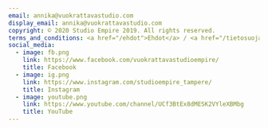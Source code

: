```yaml
---
email: annika@vuokrattavastudio.com
display_email: annika@vuokrattavastudio.com
copyright: © 2020 Studio Empire 2019. All rights reserved.
terms_and_conditions: <a href="/ehdot">Ehdot</a> / <a href="/tietosuojaseloste">Tietosuojaseloste</a>
social_media:
  - image: fb.png
    link: https://www.facebook.com/vuokrattavastudioempire/
    title: Facebook
  - image: ig.png
    link: https://www.instagram.com/studioempire_tampere/
    title: Instagram
  - image: youtube.png
    link: https://www.youtube.com/channel/UCf3BtEx8dMESK2VYleXBMbg
    title: YouTube
---
```

